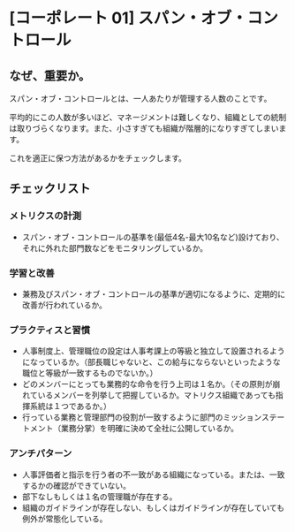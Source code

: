 
# [コーポレート 01] スパン・オブ・コントロール 

## なぜ、重要か。
スパン・オブ・コントロールとは、一人あたりが管理する人数のことです。

平均的にこの人数が多いほど、マネージメントは難しくなり、組織としての統制は取りづらくなります。また、小さすぎても組織が階層的になりすぎてしまいます。

これを適正に保つ方法があるかをチェックします。

## チェックリスト 

### メトリクスの計測
+ スパン・オブ・コントロールの基準を(最低4名-最大10名など)設けており、それに外れた部門数などをモニタリングしているか。

### 学習と改善
+ 兼務及びスパン・オブ・コントロールの基準が適切になるように、定期的に改善が行われているか。

### プラクティスと習慣
+ 人事制度上、管理職位の設定は人事考課上の等級と独立して設置されるようになっているか。（部長職じゃないと、この給与にならないといったような職位と等級が一致するものでないか。）
+ どのメンバーにとっても業務的な命令を行う上司は１名か。（その原則が崩れているメンバーを列挙して把握しているか。マトリクス組織であっても指揮系統は１つであるか。）
+ 行っている業務と管理部門の役割が一致するように部門のミッションステートメント（業務分掌）を明確に決めて全社に公開しているか。

### アンチパターン
+ 人事評価者と指示を行う者の不一致がある組織になっている。または、一致するかの確認ができていない。
+ 部下なしもしくは１名の管理職が存在する。
+ 組織のガイドラインが存在しない、もしくはガイドラインが存在していても例外が常態化している。
            